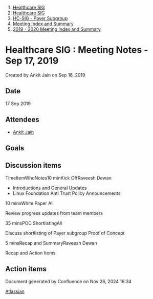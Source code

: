 1. [Healthcare SIG](index.html)
2. [Healthcare SIG](Healthcare-SIG_20545573.html)
3. [HC-SIG - Payer Subgroup](HC-SIG---Payer-Subgroup_20545772.html)
4. [Meeting Index and Summary](Meeting-Index-and-Summary_20562097.html)
5. [2019 - 2020 Meeting Index and Summary](2019---2020-Meeting-Index-and-Summary_20562096.html)

# Healthcare SIG : Meeting Notes - Sep 17, 2019

Created by Ankit Jain on Sep 16, 2019

## Date

17 Sep 2019

## Attendees

- [Ankit Jain](https://lf-hyperledger.atlassian.net/wiki/people/5d49676caf16f20ceaf539e4?ref=confluence)

## Goals

## Discussion items

TimeItemWhoNotes10 minKick OffRaveesh Dewan

- Introductions and General Updates
- Linux Foundation Anti Trust Policy Announcements

10 minsWhite Paper All 

Review progress updates from team members

35 minsPOC ShortlistingAll

Discuss shortlisting of Payer subgroup Proof of Concept

5 minsRecap and SummaryRaveesh Dewan

Recap and Action Items

## Action items

Document generated by Confluence on Nov 26, 2024 16:34

[Atlassian](http://www.atlassian.com/)
